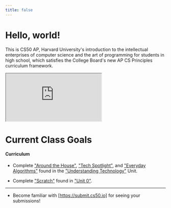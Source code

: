 ```yaml
---
title: false
---
```


# Hello, world!

This is CS50 AP, Harvard University's introduction to the intellectual enterprises of computer science and the art of programming for students in high school, which satisfies the College Board's new AP CS Principles curriculum framework.

<iframe src="https://www.youtube.com/embed/tZxLMIk_SaY?playlist=GAB6Gm7pTTA"></iframe>

# Current Class Goals

#### Curriculum
* Complete ["Around the House"](https://docs.cs50.net/2019/ap/problems/house/house.htm), ["Tech Spotlight"](https://docs.cs50.net/2019/ap/problems/tech/tech.html), and ["Everyday Algorithms"](https://docs.cs50.net/2019/ap/problems/algorithms/algorithms.html) found in the ["Understanding Technology"](../curriculum/understanding_technology/) Unit.

+ Complete ["Scratch"](https://docs.cs50.net/2019/ap/problems/scratch/scratch.html) found in ["Unit 0"](../curriculum/0/).
---
+ Become familiar with [https://submit.cs50.io] for seeing your submissions!
